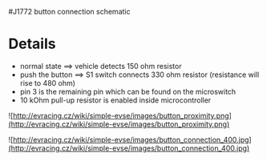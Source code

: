 #J1772 button connection schematic

# Details #

  * normal state ==> vehicle detects 150 ohm resistor
  * push the button ==> S1 switch connects 330 ohm resistor (resistance will rise to 480 ohm)
  * pin 3 is the remaining pin which can be found on the microswitch
  * 10 kOhm pull-up resistor is enabled inside microcontroller

![http://evracing.cz/wiki/simple-evse/images/button_proximity.png](http://evracing.cz/wiki/simple-evse/images/button_proximity.png)


![http://evracing.cz/wiki/simple-evse/images/button_connection_400.jpg](http://evracing.cz/wiki/simple-evse/images/button_connection_400.jpg)